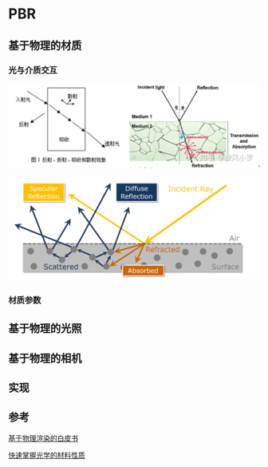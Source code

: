 # PBR



## 基于物理的材质



### 光与介质交互

![img](https://raw.githubusercontent.com/eatdreamcat/PicGo-01/main/v2-3eda070c31c5bf5da94571ee85659fe1_1440w.webp)





![img](https://raw.githubusercontent.com/eatdreamcat/PicGo-01/main/db572e0923acd8d22e67a4e1875fb206.png)





### 材质参数









## 基于物理的光照







## 基于物理的相机









## 实现









## 参考

[基于物理渲染的白皮书](https://github.com/QianMo/PBR-White-Paper)

[快速掌握光学的材料性质](https://zhuanlan.zhihu.com/p/679848283)